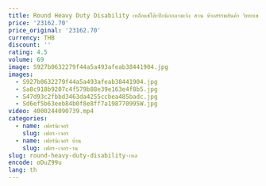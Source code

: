 ```yaml
---
title: Round Heavy Duty Disability เหล็กแช่โต๊ะปิกนิกกลางแจ้ง สวน ห้างสรรพสินค้า วิทยาเขต เฟอร์นิเจอร์กลางแจ้ง โต๊ะและเก้าอี้
price: '23162.70'
price_original: '23162.70'
currency: THB
discount: ''
rating: 4.5
volume: 69
image: S927b0632279f44a5a493afeab38441904.jpg
images:
  - S927b0632279f44a5a493afeab38441904.jpg
  - Sa8c918b9207c4f579b88e39e163e4f8b5.jpg
  - S47d93c2fbbd3463da4255ccbea485badc.jpg
  - Sd6ef5b63eeb84b0f8e8ff7a198770995W.jpg
video: 4000244090739.mp4
categories:
  - name: เฟอร์นิเจอร์
    slug: เฟอร-เจอร
  - name: เฟอร์นิเจอร์ บ้าน
    slug: เฟอร-เจอร-าน
slug: round-heavy-duty-disability-เหล
encode: oDuZ99u
lang: th
---
```

  